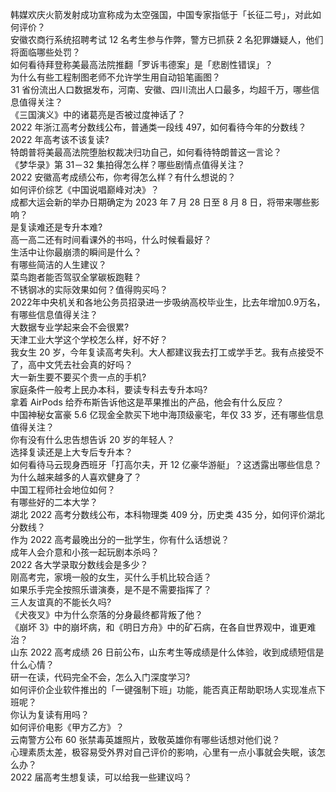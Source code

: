韩媒欢庆火箭发射成功宣称成为太空强国，中国专家指低于「长征二号」，对此如何评价？  
安徽农商行系统招聘考试 12 名考生参与作弊，警方已抓获 2 名犯罪嫌疑人，他们将面临哪些处罚？  
如何看待拜登称美最高法院推翻「罗诉韦德案」是「悲剧性错误」？  
为什么有些工程制图老师不允许学生用自动铅笔画图？  
31 省份流出人口数据发布，河南、安徽、四川流出人口最多，均超千万，哪些信息值得关注？  
《三国演义》中的诸葛亮是否被过度神话了？  
2022 年浙江高考分数线公布，普通类一段线 497，如何看待今年的分数线？  
2022 年高考该不该复读?  
特朗普将美最高法院堕胎权裁决归功自己，如何看待特朗普这一言论？  
《梦华录》第 31－32 集拍得怎么样？哪些剧情点值得关注？  
2022 安徽高考成绩公布，你考得怎么样？有什么想说的？  
如何评价综艺《中国说唱巅峰对决》？  
成都大运会新的举办日期确定为 2023 年 7 月 28 日至 8 月 8 日，将带来哪些影响？  
是复读难还是专升本难?  
高一高二还有时间看课外的书吗，什么时候看最好？  
生活中让你最崩溃的瞬间是什么？  
有哪些简洁的人生建议？  
菜鸟跑者能否驾驭全掌碳板跑鞋？  
不锈钢冰的实际效果如何？值得购买吗？  
2022年中央机关和各地公务员招录进一步吸纳高校毕业生，比去年增加0.9万名，有哪些信息值得关注？  
大数据专业学起来会不会很累?  
天津工业大学这个学校怎么样，好不好？  
我女生 20 岁，今年复读高考失利。大人都建议我去打工或学手艺。我有点接受不了，高中文凭去社会真的好吗？  
大一新生要不要买个贵一点的手机?  
家庭条件一般考上民办本科，要读专科去专升本吗?  
拿着 AirPods 给乔布斯告诉他这是苹果推出的产品，他会有什么反应？  
中国神秘女富豪 5.6 亿现金全款买下地中海顶级豪宅，年仅 33 岁，还有哪些信息值得关注？  
你有没有什么忠告想告诉 20 岁的年轻人？  
选择复读还是上大专后专升本？  
如何看待马云现身西班牙「打高尔夫，开 12 亿豪华游艇」？这透露出哪些信息？  
为什么越来越多的人喜欢健身了？  
中国工程师社会地位如何？  
有哪些好的二本大学？  
湖北 2022 高考分数线公布，本科物理类 409 分，历史类 435 分，如何评价湖北分数线？  
作为 2022 高考最晚出分的一批学生，你有什么话想说？  
成年人会介意和小孩一起玩剧本杀吗？  
2022 各大学录取分数线会是多少？  
刚高考完，家境一般的女生，买什么手机比较合适？  
如果乐手完全按照乐谱演奏，是不是不需要指挥了？  
三人友谊真的不能长久吗?  
《犬夜叉》中为什么奈落的分身最终都背叛了他？  
《崩坏 3》中的崩坏病，和《明日方舟》中的矿石病，在各自世界观中，谁更难治？  
山东 2022 高考成绩 26 日前公布，山东考生等成绩是什么体验，收到成绩短信是什么心情？  
研一在读，代码完全不会，怎么入门深度学习?  
如何评价企业软件推出的「一键强制下班」功能，能否真正帮助职场人实现准点下班呢？  
你认为复读有用吗？  
如何评价电影《甲方乙方》？  
云南警方公布 60 张禁毒英雄照片，致敬英雄你有哪些话想对他们说？  
心理素质太差，极容易受外界对自己评价的影响，心里有一点小事就会失眠，该怎么办？  
2022 届高考生想复读，可以给我一些建议吗？  
